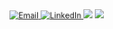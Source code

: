 <a href="mailto:renanfilipe10@hotmail.com">
  <img alt="Email"
    src="https://img.shields.io/badge/-Hotmail-0078D4?style=for-the-badge&logo=microsoft-outlook&logoColor=white&link=mailto:renanfilipe10@hotmail.com">
</a>

<a href="https://www.linkedin.com/in/renanfilipe/">
  <img alt="LinkedIn"
    src="https://img.shields.io/badge/-LinkedIn-blue?style=for-the-badge&logo=Linkedin&logoColor=white">
</a>

<img src="https://github-readme-stats.vercel.app/api?username=renanfilipe&show_icons=true&count_private=true&hide=stars" />
<img src="https://github-readme-stats.vercel.app/api/top-langs/?username=renanfilipe&hide=jupyter%20notebook,python,objective-c" />

